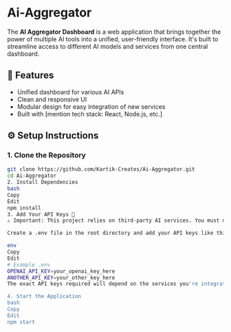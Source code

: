 # Ai-Aggregator
The **AI Aggregator Dashboard** is a web application that brings together the power of multiple AI tools into a unified, user-friendly interface. It's built to streamline access to different AI models and services from one central dashboard.

## 🚀 Features

- Unified dashboard for various AI APIs
- Clean and responsive UI
- Modular design for easy integration of new services
- Built with [mention tech stack: React, Node.js, etc.]

## ⚙️ Setup Instructions

### 1. Clone the Repository

```bash
git clone https://github.com/Kartik-Creates/Ai-Aggregator.git
cd Ai-Aggregator
2. Install Dependencies
bash
Copy
Edit
npm install
3. Add Your API Keys 🔐
⚠️ Important: This project relies on third-party AI services. You must manually provide the required API keys to run the application.

Create a .env file in the root directory and add your API keys like this:

env
Copy
Edit
# Example .env
OPENAI_API_KEY=your_openai_key_here
ANOTHER_API_KEY=your_other_key_here
The exact API keys required will depend on the services you're integrating.

4. Start the Application
bash
Copy
Edit
npm start
